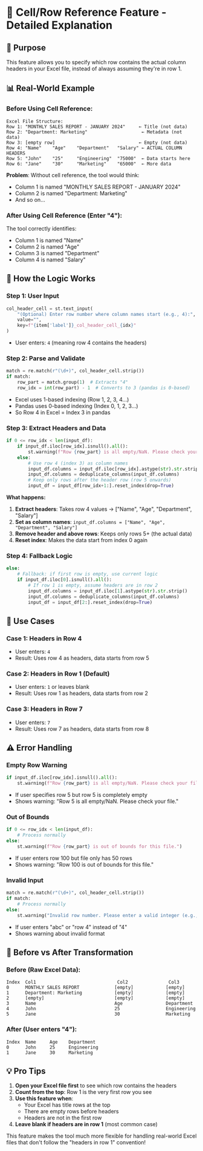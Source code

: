 # 📍 Cell/Row Reference Feature - Detailed Explanation

## 🎯 **Purpose**
This feature allows you to specify which row contains the actual column headers in your Excel file, instead of always assuming they're in row 1.

## 📊 **Real-World Example**

### Before Using Cell Reference:
```
Excel File Structure:
Row 1: "MONTHLY SALES REPORT - JANUARY 2024"     ← Title (not data)
Row 2: "Department: Marketing"                    ← Metadata (not data)  
Row 3: [empty row]                               ← Empty (not data)
Row 4: "Name"    "Age"    "Department"   "Salary" ← ACTUAL COLUMN HEADERS
Row 5: "John"    "25"     "Engineering"  "75000"  ← Data starts here
Row 6: "Jane"    "30"     "Marketing"    "65000"  ← More data
```

**Problem**: Without cell reference, the tool would think:
- Column 1 is named "MONTHLY SALES REPORT - JANUARY 2024"
- Column 2 is named "Department: Marketing"
- And so on...

### After Using Cell Reference (Enter "4"):
The tool correctly identifies:
- Column 1 is named "Name"
- Column 2 is named "Age" 
- Column 3 is named "Department"
- Column 4 is named "Salary"

## 🔧 **How the Logic Works**

### Step 1: User Input
```python
col_header_cell = st.text_input(
    "(Optional) Enter row number where column names start (e.g., 4):",
    value="",
    key=f"{item['label']}_col_header_cell_{idx}"
)
```
- User enters: `4` (meaning row 4 contains the headers)

### Step 2: Parse and Validate
```python
match = re.match(r"(\d+)", col_header_cell.strip())
if match:
    row_part = match.group(1)  # Extracts "4"
    row_idx = int(row_part) - 1  # Converts to 3 (pandas is 0-based)
```
- Excel uses 1-based indexing (Row 1, 2, 3, 4...)
- Pandas uses 0-based indexing (Index 0, 1, 2, 3...)
- So Row 4 in Excel = Index 3 in pandas

### Step 3: Extract Headers and Data
```python
if 0 <= row_idx < len(input_df):
    if input_df.iloc[row_idx].isnull().all():
        st.warning(f"Row {row_part} is all empty/NaN. Please check your file.")
    else:
        # Use row 4 (index 3) as column names
        input_df.columns = input_df.iloc[row_idx].astype(str).str.strip()
        input_df.columns = deduplicate_columns(input_df.columns)
        # Keep only rows after the header row (row 5 onwards)
        input_df = input_df[row_idx+1:].reset_index(drop=True)
```

**What happens:**
1. **Extract headers**: Takes row 4 values → ["Name", "Age", "Department", "Salary"]
2. **Set as column names**: `input_df.columns = ["Name", "Age", "Department", "Salary"]`
3. **Remove header and above rows**: Keeps only rows 5+ (the actual data)
4. **Reset index**: Makes the data start from index 0 again

### Step 4: Fallback Logic
```python
else:
    # Fallback: if first row is empty, use current logic
    if input_df.iloc[0].isnull().all():
        # If row 1 is empty, assume headers are in row 2
        input_df.columns = input_df.iloc[1].astype(str).str.strip()
        input_df.columns = deduplicate_columns(input_df.columns)
        input_df = input_df[2:].reset_index(drop=True)
```

## 🎯 **Use Cases**

### Case 1: Headers in Row 4
- User enters: `4`
- Result: Uses row 4 as headers, data starts from row 5

### Case 2: Headers in Row 1 (Default)
- User enters: `1` or leaves blank
- Result: Uses row 1 as headers, data starts from row 2

### Case 3: Headers in Row 7
- User enters: `7`
- Result: Uses row 7 as headers, data starts from row 8

## ⚠️ **Error Handling**

### Empty Row Warning
```python
if input_df.iloc[row_idx].isnull().all():
    st.warning(f"Row {row_part} is all empty/NaN. Please check your file.")
```
- If user specifies row 5 but row 5 is completely empty
- Shows warning: "Row 5 is all empty/NaN. Please check your file."

### Out of Bounds
```python
if 0 <= row_idx < len(input_df):
    # Process normally
else:
    st.warning(f"Row {row_part} is out of bounds for this file.")
```
- If user enters row 100 but file only has 50 rows
- Shows warning: "Row 100 is out of bounds for this file."

### Invalid Input
```python
match = re.match(r"(\d+)", col_header_cell.strip())
if match:
    # Process normally
else:
    st.warning("Invalid row number. Please enter a valid integer (e.g., 4).")
```
- If user enters "abc" or "row 4" instead of "4"
- Shows warning about invalid format

## 🔄 **Before vs After Transformation**

### Before (Raw Excel Data):
```
Index  Col1                              Col2               Col3
0      MONTHLY SALES REPORT             [empty]            [empty]
1      Department: Marketing            [empty]            [empty]  
2      [empty]                          [empty]            [empty]
3      Name                             Age                Department
4      John                             25                 Engineering
5      Jane                             30                 Marketing
```

### After (User enters "4"):
```
Index  Name     Age    Department
0      John     25     Engineering
1      Jane     30     Marketing
```

## 💡 **Pro Tips**

1. **Open your Excel file first** to see which row contains the headers
2. **Count from the top**: Row 1 is the very first row you see
3. **Use this feature when**:
   - Your Excel has title rows at the top
   - There are empty rows before headers
   - Headers are not in the first row
4. **Leave blank if headers are in row 1** (most common case)

This feature makes the tool much more flexible for handling real-world Excel files that don't follow the "headers in row 1" convention!
